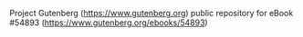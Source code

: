 Project Gutenberg (https://www.gutenberg.org) public repository for
eBook #54893 (https://www.gutenberg.org/ebooks/54893)
